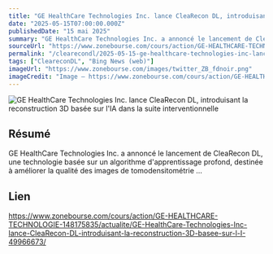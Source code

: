 ```yaml
---
title: "GE HealthCare Technologies Inc. lance CleaRecon DL, introduisant la reconstruction 3D basée sur l'IA dans la suite interventionnelle"
date: "2025-05-15T07:00:00.000Z"
publishedDate: "15 mai 2025"
summary: "GE HealthCare Technologies Inc. a annoncé le lancement de CleaRecon DL, une technologie basée sur un algorithme d'apprentissage profond, destinée à améliorer la qualité des images de tomodensitométrie ..."
sourceUrl: "https://www.zonebourse.com/cours/action/GE-HEALTHCARE-TECHNOLOGIE-148175835/actualite/GE-HealthCare-Technologies-Inc-lance-CleaRecon-DL-introduisant-la-reconstruction-3D-basee-sur-l-I-49966673/"
permalink: "/clearecondl/2025-05-15-ge-healthcare-technologies-inc-lance-clearecon-dl-introduisant-la-reconstruction"
tags: ["CleareconDL", "Bing News (web)"]
imageUrl: "https://www.zonebourse.com/images/twitter_ZB_fdnoir.png"
imageCredit: "Image — https://www.zonebourse.com/cours/action/GE-HEALTHCARE-TECHNOLOGIE-148175835/actualite/GE-HealthCare-Technologies-Inc-lance-CleaRecon-DL-introduisant-la-reconstruction-3D-basee-sur-l-I-49966673/"
---
```


![GE HealthCare Technologies Inc. lance CleaRecon DL, introduisant la reconstruction 3D basée sur l'IA dans la suite interventionnelle](https://www.zonebourse.com/images/twitter_ZB_fdnoir.png)

## Résumé

GE HealthCare Technologies Inc. a annoncé le lancement de CleaRecon DL, une technologie basée sur un algorithme d'apprentissage profond, destinée à améliorer la qualité des images de tomodensitométrie ...

## Lien

https://www.zonebourse.com/cours/action/GE-HEALTHCARE-TECHNOLOGIE-148175835/actualite/GE-HealthCare-Technologies-Inc-lance-CleaRecon-DL-introduisant-la-reconstruction-3D-basee-sur-l-I-49966673/

